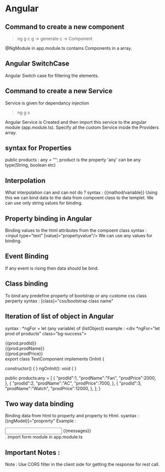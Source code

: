 Angular
=========

Command to create a new component
-----------------------------
> ng g c <component name>
	g -> generate
	c -> Component

@NgModule in app.module.ts contains Components in a array.

Angular SwitchCase
----------------
Angular Switch case for filtering the elements.

Command to create a new Service
----------------------------
Service is given for dependancy injection
> ng g s <service-name>

Angular Service is Created and then import this service to the angular module (app.module.ts).
Specify all the custom Service inside the Providers array.


syntax for Properties
-----------------
public products : any = "";
product is the property 'any' can be any type(String, boolean etc)


Interpolation
----------
What interpolation can and can not do ?
syntax : <span>{{mathod/variable}}</span>
Using this we can bind data to the data from compoent  class to the  templet.
We can use  only string values for binding.

Property binding in Angular
---------------------
Binding values to the html attributes from the compoent class
syntax : <input type="text" [value]="propertyvalue"/>
We can use  any values for binding.

Event Binding
-----------
If any event is rising then data should be bind.

Class binding
----------
To bind any predefine property of bootstrap or any custome css class perperty
syntax : [class]="css/bootstrap class name"

Iteration of list of object in Angular
------------------------------
syntax : *ngFor = let (any variable) of (listObject)
example : <div *ngFor="let prod of products"  class="bg-success">
		<div>{{prod.prodId}}</div>
		<div>{{prod.prodName}}</div>
		<div>{{prod.prodPrice}}</div>
	</div>
export class TestComponent implements OnInit {

  constructor() { }
  ngOnInit(): void {
  }

 public products:any = [
      {
        "prodId":1,
        "prodName":"Fan",
        "prodPrice":2000,
      },
      {
        "prodId":2,
        "prodName":"AC",
        "prodPrice":7000,
      },
      {
        "prodId":3,
        "prodName":"Watch",
        "prodPrice":12000,
      },
    ];
}

Two way data binding
-----------------
Binding data from html to property and property to Html.
syantax : [(ngModel)]="proprerty"
Example :
<div>
 <input type="text" name="" [(ngModel)]="messages">
 {{messages}}
</div>.
import form module in app.module.ts

Important Notes :
--------------
Note :
Use CORS filter in the client side for getting the response for rest call.
